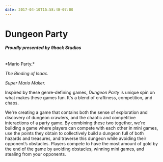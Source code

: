 ```yaml
---
date: 2017-04-10T15:58:40-07:00
---
```


# Dungeon Party
#### *Proudly presented by 9hack Studios*
<br />
*Mario Party.*

*The Binding of Isaac.*

*Super Mario Maker.*


Inspired by these genre-defining games, *Dungeon Party* is unique spin on what makes these games fun. It's a blend of craftiness, competition, and chaos.

We're creating a game that contains both the sense of exploration and discovery of dungeon crawlers, and the chaotic and competitive interactions of a party game. By combining these two together, we're building a game where players can compete with each other in mini games, use the points they obtain to collectively build a dungeon full of both hazards and treasures, and traverse this dungeon while avoiding their opponent’s obstacles. Players compete to have the most amount of gold by the end of the game by avoiding obstacles, winning mini games, and stealing from your opponents.
